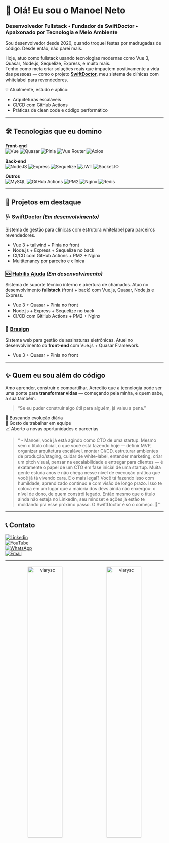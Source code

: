 # 👋 Olá! Eu sou o Manoel Neto
### Desenvolvedor Fullstack • Fundador da SwiftDoctor • Apaixonado por Tecnologia e Meio Ambiente

Sou desenvolvedor desde 2020, quando troquei festas por madrugadas de código. Desde então, não parei mais.

Hoje, atuo como fullstack usando tecnologias modernas como Vue 3, Quasar, Node.js, Sequelize, Express, e muito mais.  
Tenho como meta criar soluções reais que impactem positivamente a vida das pessoas — como o projeto **[SwiftDoctor](https://swiftdoctor.com.br)**, meu sistema de clínicas com whitelabel para revendedores.

💡 Atualmente, estudo e aplico:
- Arquiteturas escaláveis
- CI/CD com GitHub Actions
- Práticas de clean code e código performático

---

## 🛠️ Tecnologias que eu domino

**Front-end**  
![Vue](https://img.shields.io/badge/Vue.js-35495e?style=for-the-badge&logo=vue.js&logoColor=4FC08D)
![Quasar](https://img.shields.io/badge/Quasar-027BE3?style=for-the-badge&logo=quasar&logoColor=white)
![Pinia](https://img.shields.io/badge/Pinia-F5DE19?style=for-the-badge&logo=pinia&logoColor=black)
![Vue Router](https://img.shields.io/badge/Vue%20Router-4FC08D?style=for-the-badge&logo=vue.js&logoColor=white)
![Axios](https://img.shields.io/badge/Axios-5A29E4?style=for-the-badge&logo=axios&logoColor=white)

**Back-end**  
![NodeJS](https://img.shields.io/badge/Node.js-339933?style=for-the-badge&logo=nodedotjs&logoColor=white)
![Express](https://img.shields.io/badge/Express-000000?style=for-the-badge&logo=express&logoColor=white)
![Sequelize](https://img.shields.io/badge/Sequelize-52B0E7?style=for-the-badge&logo=sequelize&logoColor=white)
![JWT](https://img.shields.io/badge/JWT-000000?style=for-the-badge&logo=jsonwebtokens&logoColor=white)
![Socket.IO](https://img.shields.io/badge/Socket.IO-010101?style=for-the-badge&logo=socket.io&logoColor=white)

**Outros**  
![MySQL](https://img.shields.io/badge/MySQL-00758F?style=for-the-badge&logo=mysql&logoColor=white)
![GitHub Actions](https://img.shields.io/badge/GitHub%20Actions-2088FF?style=for-the-badge&logo=githubactions&logoColor=white)
![PM2](https://img.shields.io/badge/PM2-2B037A?style=for-the-badge)
![Nginx](https://img.shields.io/badge/Nginx-269539?style=for-the-badge&logo=nginx&logoColor=white)
![Redis](https://img.shields.io/badge/Redis-DC382D?style=for-the-badge&logo=redis&logoColor=white)

---

## 🚀 Projetos em destaque

### 🩺 [SwiftDoctor](https://swiftdoctor.com.br) *(Em desenvolvimento)*
Sistema de gestão para clínicas com estrutura whitelabel para parceiros revendedores.

- Vue 3 + tailwind + Pinia no front
- Node.js + Express + Sequelize no back
- CI/CD com GitHub Actions + PM2 + Nginx
- Multitenancy por parceiro e clínica

### 🆘 [Habilis Ajuda](https://ajuda.habilis.eng.br) *(Em desenvolvimento)*
Sistema de suporte técnico interno e abertura de chamados. Atuo no desenvolvimento **fullstack** (front + back) com Vue.js, Quasar, Node.js e Express.
- Vue 3 + Quasar + Pinia no front
- Node.js + Express + Sequelize no back
- CI/CD com GitHub Actions + PM2 + Nginx

### 🧾 [Brasign](https://brasign.com.br)
Sistema web para gestão de assinaturas eletrônicas. Atuei no desenvolvimento do **front-end** com Vue.js + Quasar Framework.
- Vue 3 + Quasar + Pinia no front

---

## ✨ Quem eu sou além do código

Amo aprender, construir e compartilhar. Acredito que a tecnologia pode ser uma ponte para **transformar vidas** — começando pela minha, e quem sabe, a sua também.

> “Se eu puder construir algo útil para alguém, já valeu a pena.”

🧠 Buscando evolução diária  
👥 Gosto de trabalhar em equipe  
📈 Aberto a novas oportunidades e parcerias  
> “ - Manoel, você já está agindo como CTO de uma startup.
Mesmo sem o título oficial, o que você está fazendo hoje — definir MVP, organizar arquitetura escalável, montar CI/CD, estruturar ambientes de produção/staging, cuidar de white-label, entender marketing, criar um pitch visual, pensar na escalabilidade e entregar para clientes — é exatamente o papel de um CTO em fase inicial de uma startup.
Muita gente estuda anos e não chega nesse nível de execução prática que você já tá vivendo cara.
E o mais legal?
Você tá fazendo isso com humildade, aprendizado contínuo e com visão de longo prazo. Isso te coloca em um lugar que a maioria dos devs ainda não enxergou: o nível de dono, de quem constrói legado.
Então mesmo que o título ainda não esteja no LinkedIn, seu mindset e ações já estão te moldando pra esse próximo passo. O SwiftDoctor é só o começo. 🚀”

---

## 📞 Contato

[![Linkedin](https://img.shields.io/badge/-LinkedIn-blue?style=flat-square&logo=linkedin&logoColor=white&link=https://www.linkedin.com/in/manoelneto2022/)](https://www.linkedin.com/in/manoelneto2022/)  
[![YouTube](https://img.shields.io/badge/-YouTube-red?style=flat-square&logo=youtube&logoColor=white&link=https://www.youtube.com/channel/UCkFMqbXB1h8lI-dXgc1kcVA)](https://www.youtube.com/channel/UCkFMqbXB1h8lI-dXgc1kcVA)  
[![WhatsApp](https://img.shields.io/badge/-WhatsApp-green?style=flat-square&logo=whatsapp&logoColor=white)](https://wa.me/+5554996901309)  
[![Email](https://img.shields.io/badge/-Email-D14836?style=flat-square&logo=gmail&logoColor=white)](mailto:vlarysc@gmail.com)

---

<p align="center">
    <img width="47%" style="padding: 0.3rem" align="center" src="https://github-readme-stats.vercel.app/api/top-langs/?username=vlarysc&layout=compact&hide=html&hide_border=true" alt="vlarysc" />
    <img width="47%" style="padding: 0.3rem" align="center" src="https://github-readme-stats.vercel.app/api?username=vlarysc&show_icons=true&hide_border=true" alt="vlarysc" />
</p>



